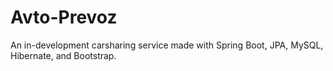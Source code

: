 # Avto-Prevoz
An in-development carsharing service made with Spring Boot, JPA, MySQL, Hibernate, and Bootstrap.
